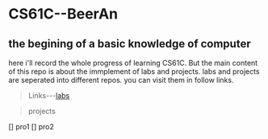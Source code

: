 # CS61C--BeerAn
## the begining of a basic knowledge of computer
here i'll record the whole progress of learning CS61C. But the main content of this repo is about the immplement of labs and projects.
labs and projects are seperated into different repos. you can visit them in follow links.
> Links---[labs](https://github.com/tc6-01/CCS61C_labs)

> projects 

[] pro1
[] pro2

